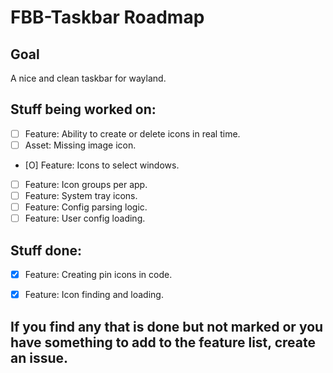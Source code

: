 # FBB-Taskbar Roadmap
## Goal
A nice and clean taskbar for wayland.

## Stuff being worked on:
- [ ] Feature: Ability to create or delete icons in real time.
- [ ] Asset: Missing image icon.
- [O] Feature: Icons to select windows.
- [ ] Feature: Icon groups per app.
- [ ] Feature: System tray icons.
- [ ] Feature: Config parsing logic.
- [ ] Feature: User config loading.

## Stuff done:
- [X] Feature: Creating pin icons in code.
- [X] Feature: Icon finding and loading.


## If you find any that is done but not marked or you have something to add to the feature list, create an issue.
